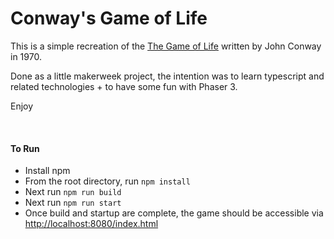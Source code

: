 # Conway's Game of Life

This is a simple recreation of the [The Game of Life](https://en.wikipedia.org/wiki/Conway%27s_Game_of_Life) written by
John Conway in 1970.

Done as a little makerweek project, the intention was to learn typescript and related technologies + to have some fun 
with Phaser 3.

Enjoy

<br>

#### To Run
- Install npm
- From the root directory, run `npm install`
- Next run `npm run build`
- Next run `npm run start`
- Once build and startup are complete, the game should be accessible via 
[http://localhost:8080/index.html](http://localhost:8080/index.html)
